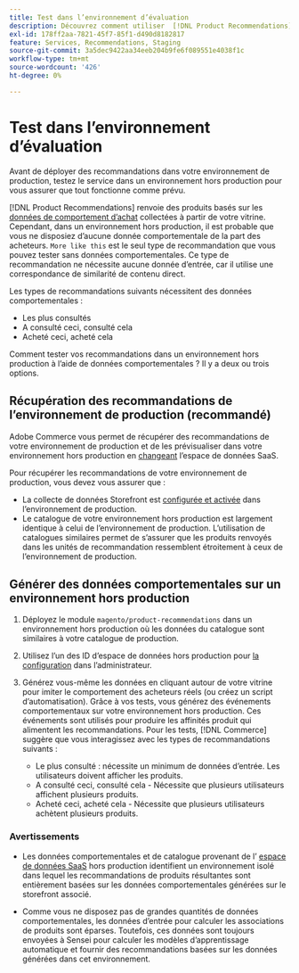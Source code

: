 ```yaml
---
title: Test dans l’environnement d’évaluation
description: Découvrez comment utiliser  [!DNL Product Recommendations] de votre environnement de production dans votre environnement d’évaluation à des fins de test.
exl-id: 178ff2aa-7821-45f7-85f1-d490d8182817
feature: Services, Recommendations, Staging
source-git-commit: 3a5dec9422aa34eeb204b9fe6f089551e4038f1c
workflow-type: tm+mt
source-wordcount: '426'
ht-degree: 0%

---
```


# Test dans l’environnement d’évaluation

Avant de déployer des recommandations dans votre environnement de production, testez le service dans un environnement hors production pour vous assurer que tout fonctionne comme prévu.

[!DNL Product Recommendations] renvoie des produits basés sur les [données de comportement d’achat](behavioral-data.md) collectées à partir de votre vitrine. Cependant, dans un environnement hors production, il est probable que vous ne disposiez d’aucune donnée comportementale de la part des acheteurs. `More like this` est le seul type de recommandation que vous pouvez tester sans données comportementales. Ce type de recommandation ne nécessite aucune donnée d’entrée, car il utilise une correspondance de similarité de contenu direct.

Les types de recommandations suivants nécessitent des données comportementales :

- Les plus consultés
- A consulté ceci, consulté cela
- Acheté ceci, acheté cela

Comment tester vos recommandations dans un environnement hors production à l’aide de données comportementales ? Il y a deux ou trois options.

## Récupération des recommandations de l’environnement de production (recommandé)

Adobe Commerce vous permet de récupérer des recommandations de votre environnement de production et de les prévisualiser dans votre environnement hors production en [changeant](settings.md) l’espace de données SaaS.

Pour récupérer les recommandations de votre environnement de production, vous devez vous assurer que :

- La collecte de données Storefront est [configurée et activée](install-configure.md) dans l’environnement de production.
- Le catalogue de votre environnement hors production est largement identique à celui de l’environnement de production. L’utilisation de catalogues similaires permet de s’assurer que les produits renvoyés dans les unités de recommandation ressemblent étroitement à ceux de l’environnement de production.

## Générer des données comportementales sur un environnement hors production

1. Déployez le module `magento/product-recommendations` dans un environnement hors production où les données du catalogue sont similaires à votre catalogue de production.

1. Utilisez l’un des ID d’espace de données hors production pour [la configuration](../landing/saas.md#saas-configuration) dans l’administrateur.

1. Générez vous-même les données en cliquant autour de votre vitrine pour imiter le comportement des acheteurs réels (ou créez un script d’automatisation). Grâce à vos tests, vous générez des événements comportementaux sur votre environnement hors production. Ces événements sont utilisés pour produire les affinités produit qui alimentent les recommandations. Pour les tests, [!DNL Commerce] suggère que vous interagissez avec les types de recommandations suivants :

   - Le plus consulté : nécessite un minimum de données d’entrée. Les utilisateurs doivent afficher les produits.
   - A consulté ceci, consulté cela - Nécessite que plusieurs utilisateurs affichent plusieurs produits.
   - Acheté ceci, acheté cela - Nécessite que plusieurs utilisateurs achètent plusieurs produits.

### Avertissements

- Les données comportementales et de catalogue provenant de l’ [espace de données SaaS](../landing/saas.md#saas-configuration) hors production identifient un environnement isolé dans lequel les recommandations de produits résultantes sont entièrement basées sur les données comportementales générées sur le storefront associé.

- Comme vous ne disposez pas de grandes quantités de données comportementales, les données d’entrée pour calculer les associations de produits sont éparses. Toutefois, ces données sont toujours envoyées à Sensei pour calculer les modèles d’apprentissage automatique et fournir des recommandations basées sur les données générées dans cet environnement.
